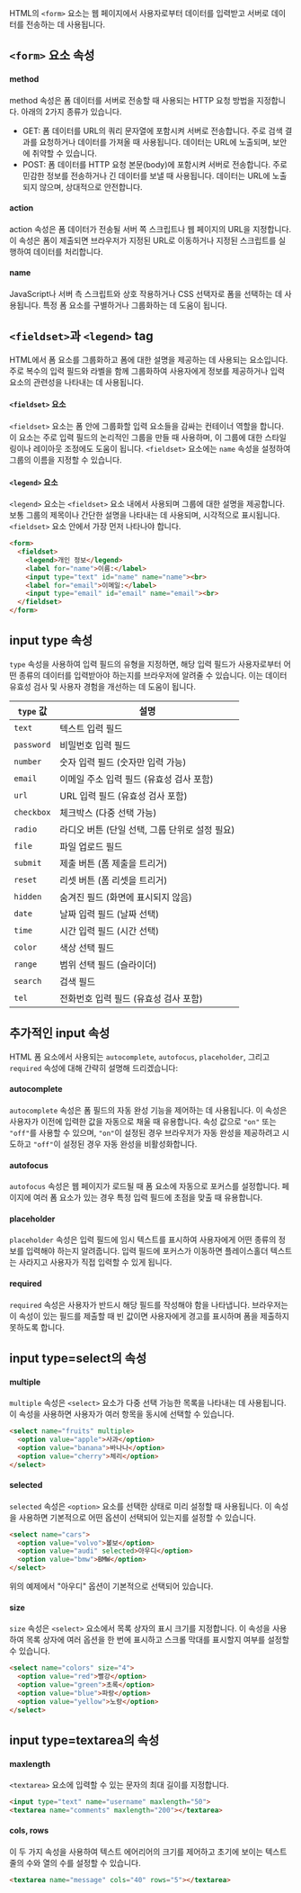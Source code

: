 HTML의 `<form>` 요소는 웹 페이지에서 사용자로부터 데이터를 입력받고 서버로 데이터를 전송하는 데 사용됩니다. 

## `<form>` 요소 속성

#### method
method 속성은 폼 데이터를 서버로 전송할 때 사용되는 HTTP 요청 방법을 지정합니다. 아래의 2가지 종류가 있습니다.
- GET: 폼 데이터를 URL의 쿼리 문자열에 포함시켜 서버로 전송합니다. 주로 검색 결과를 요청하거나 데이터를 가져올 때 사용됩니다. 데이터는 URL에 노출되며, 보안에 취약할 수 있습니다.
- POST: 폼 데이터를 HTTP 요청 본문(body)에 포함시켜 서버로 전송합니다. 주로 민감한 정보를 전송하거나 긴 데이터를 보낼 때 사용됩니다. 데이터는 URL에 노출되지 않으며, 상대적으로 안전합니다.

#### action 
action 속성은 폼 데이터가 전송될 서버 쪽 스크립트나 웹 페이지의 URL을 지정합니다. 이 속성은 폼이 제출되면 브라우저가 지정된 URL로 이동하거나 지정된 스크립트를 실행하여 데이터를 처리합니다.

#### name
JavaScript나 서버 측 스크립트와 상호 작용하거나 CSS 선택자로 폼을 선택하는 데 사용됩니다. 특정 폼 요소를 구별하거나 그룹화하는 데 도움이 됩니다.

## `<fieldset>`과 `<legend>` tag

HTML에서 폼 요소를 그룹화하고 폼에 대한 설명을 제공하는 데 사용되는 요소입니다. 주로 복수의 입력 필드와 라벨을 함께 그룹화하여 사용자에게 정보를 제공하거나 입력 요소의 관련성을 나타내는 데 사용됩니다.

#### `<fieldset>` 요소
`<fieldset>` 요소는 폼 안에 그룹화할 입력 요소들을 감싸는 컨테이너 역할을 합니다. 이 요소는 주로 입력 필드의 논리적인 그룹을 만들 때 사용하며, 이 그룹에 대한 스타일링이나 레이아웃 조정에도 도움이 됩니다. `<fieldset>` 요소에는 `name` 속성을 설정하여 그룹의 이름을 지정할 수 있습니다.

#### `<legend>` 요소
`<legend>` 요소는 `<fieldset>` 요소 내에서 사용되며 그룹에 대한 설명을 제공합니다. 보통 그룹의 제목이나 간단한 설명을 나타내는 데 사용되며, 시각적으로 표시됩니다. `<fieldset>` 요소 안에서 가장 먼저 나타나야 합니다.

```html
<form>
  <fieldset>
    <legend>개인 정보</legend>
    <label for="name">이름:</label>
    <input type="text" id="name" name="name"><br>
    <label for="email">이메일:</label>
    <input type="email" id="email" name="email"><br>
  </fieldset>
</form>
```

## input type 속성

`type` 속성을 사용하여 입력 필드의 유형을 지정하면, 해당 입력 필드가 사용자로부터 어떤 종류의 데이터를 입력받아야 하는지를 브라우저에 알려줄 수 있습니다. 이는 데이터 유효성 검사 및 사용자 경험을 개선하는 데 도움이 됩니다.

| `type` 값      | 설명                                                    |
| --------------- | ------------------------------------------------------- |
| `text`          | 텍스트 입력 필드                                       |
| `password`      | 비밀번호 입력 필드                                     |
| `number`        | 숫자 입력 필드 (숫자만 입력 가능)                    |
| `email`         | 이메일 주소 입력 필드 (유효성 검사 포함)              |
| `url`           | URL 입력 필드 (유효성 검사 포함)                      |
| `checkbox`      | 체크박스 (다중 선택 가능)                             |
| `radio`         | 라디오 버튼 (단일 선택, 그룹 단위로 설정 필요)        |
| `file`          | 파일 업로드 필드                                       |
| `submit`        | 제출 버튼 (폼 제출을 트리거)                         |
| `reset`         | 리셋 버튼 (폼 리셋을 트리거)                         |
| `hidden`        | 숨겨진 필드 (화면에 표시되지 않음)                    |
| `date`          | 날짜 입력 필드 (날짜 선택)                           |
| `time`          | 시간 입력 필드 (시간 선택)                           |
| `color`         | 색상 선택 필드                                        |
| `range`         | 범위 선택 필드 (슬라이더)                            |
| `search`        | 검색 필드                                             |
| `tel`           | 전화번호 입력 필드 (유효성 검사 포함)                |

## 추가적인 input 속성
HTML 폼 요소에서 사용되는 `autocomplete`, `autofocus`, `placeholder`, 그리고 `required` 속성에 대해 간략히 설명해 드리겠습니다:

#### autocomplete
`autocomplete` 속성은 폼 필드의 자동 완성 기능을 제어하는 데 사용됩니다. 이 속성은 사용자가 이전에 입력한 값을 자동으로 채울 때 유용합니다. 속성 값으로 `"on"` 또는 `"off"`를 사용할 수 있으며, `"on"`이 설정된 경우 브라우저가 자동 완성을 제공하려고 시도하고 `"off"`이 설정된 경우 자동 완성을 비활성화합니다.

#### autofocus
`autofocus` 속성은 웹 페이지가 로드될 때 폼 요소에 자동으로 포커스를 설정합니다. 페이지에 여러 폼 요소가 있는 경우 특정 입력 필드에 초점을 맞출 때 유용합니다.

#### placeholder
`placeholder` 속성은 입력 필드에 임시 텍스트를 표시하여 사용자에게 어떤 종류의 정보를 입력해야 하는지 알려줍니다. 입력 필드에 포커스가 이동하면 플레이스홀더 텍스트는 사라지고 사용자가 직접 입력할 수 있게 됩니다.

#### required
`required` 속성은 사용자가 반드시 해당 필드를 작성해야 함을 나타냅니다. 브라우저는 이 속성이 있는 필드를 제출할 때 빈 값이면 사용자에게 경고를 표시하며 폼을 제출하지 못하도록 합니다.

## input type=select의 속성
#### multiple
`multiple` 속성은 `<select>` 요소가 다중 선택 가능한 목록을 나타내는 데 사용됩니다.이 속성을 사용하면 사용자가 여러 항목을 동시에 선택할 수 있습니다.

```html
<select name="fruits" multiple>
  <option value="apple">사과</option>
  <option value="banana">바나나</option>
  <option value="cherry">체리</option>
</select>
```

#### selected
`selected` 속성은 `<option>` 요소를 선택한 상태로 미리 설정할 때 사용됩니다. 이 속성을 사용하면 기본적으로 어떤 옵션이 선택되어 있는지를 설정할 수 있습니다.

```html
<select name="cars">
  <option value="volvo">볼보</option>
  <option value="audi" selected>아우디</option>
  <option value="bmw">BMW</option>
</select>
```

   위의 예제에서 "아우디" 옵션이 기본적으로 선택되어 있습니다.

#### size
`size` 속성은 `<select>` 요소에서 목록 상자의 표시 크기를 지정합니다. 이 속성을 사용하여 목록 상자에 여러 옵션을 한 번에 표시하고 스크롤 막대를 표시할지 여부를 설정할 수 있습니다.

```html
<select name="colors" size="4">
  <option value="red">빨강</option>
  <option value="green">초록</option>
  <option value="blue">파랑</option>
  <option value="yellow">노랑</option>
</select>
```

## input type=textarea의 속성
#### maxlength
`<textarea>` 요소에 입력할 수 있는 문자의 최대 길이를 지정합니다.

```html
<input type="text" name="username" maxlength="50">
<textarea name="comments" maxlength="200"></textarea>
```

#### cols, rows
이 두 가지 속성을 사용하여 텍스트 에어리어의 크기를 제어하고 초기에 보이는 텍스트 줄의 수와 열의 수를 설정할 수 있습니다.

```html
<textarea name="message" cols="40" rows="5"></textarea>
```
